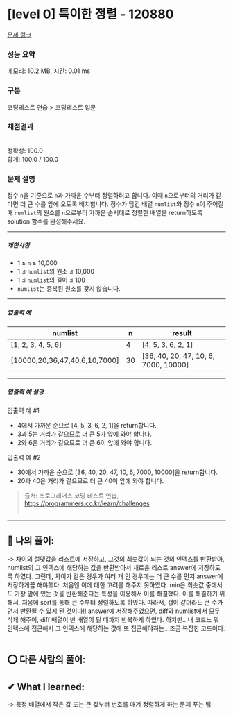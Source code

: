 # [level 0] 특이한 정렬 - 120880 

[문제 링크](https://school.programmers.co.kr/learn/courses/30/lessons/120880) 

### 성능 요약

메모리: 10.2 MB, 시간: 0.01 ms

### 구분

코딩테스트 연습 > 코딩테스트 입문

### 채점결과

<br/>정확성: 100.0<br/>합계: 100.0 / 100.0

### 문제 설명

<p>정수 <code>n</code>을 기준으로 <code>n</code>과 가까운 수부터 정렬하려고 합니다. 이때 <code>n</code>으로부터의 거리가 같다면 더 큰 수를 앞에 오도록 배치합니다. 정수가 담긴 배열 <code>numlist</code>와 정수 <code>n</code>이 주어질 때 <code>numlist</code>의 원소를 <code>n</code>으로부터 가까운 순서대로 정렬한 배열을 return하도록 solution 함수를 완성해주세요.</p>

<hr>

<h5>제한사항</h5>

<ul>
<li>1 ≤ <code>n</code> ≤ 10,000</li>
<li>1 ≤ <code>numlist</code>의 원소 ≤ 10,000</li>
<li>1 ≤ <code>numlist</code>의 길이 ≤ 100</li>
<li><code>numlist</code>는 중복된 원소를 갖지 않습니다.</li>
</ul>

<hr>

<h5>입출력 예</h5>
<table class="table">
        <thead><tr>
<th>numlist</th>
<th>n</th>
<th>result</th>
</tr>
</thead>
        <tbody><tr>
<td>[1, 2, 3, 4, 5, 6]</td>
<td>4</td>
<td>[4, 5, 3, 6, 2, 1]</td>
</tr>
<tr>
<td>[10000,20,36,47,40,6,10,7000]</td>
<td>30</td>
<td>[36, 40, 20, 47, 10, 6, 7000, 10000]</td>
</tr>
</tbody>
      </table>
<hr>

<h5>입출력 예 설명</h5>

<p>입출력 예 #1</p>

<ul>
<li>4에서 가까운 순으로 [4, 5, 3, 6, 2, 1]을 return합니다.</li>
<li>3과 5는 거리가 같으므로 더 큰 5가 앞에 와야 합니다.</li>
<li>2와 6은 거리가 같으므로 더 큰 6이 앞에 와야 합니다.</li>
</ul>

<p>입출력 예 #2</p>

<ul>
<li>30에서 가까운 순으로 [36, 40, 20, 47, 10, 6, 7000, 10000]을 return합니다.</li>
<li>20과 40은 거리가 같으므로 더 큰 40이 앞에 와야 합니다.</li>
</ul>


> 출처: 프로그래머스 코딩 테스트 연습, https://programmers.co.kr/learn/challenges  <br><br>

<hr>

## 👑 나의 풀이: <br>
-> 차이의 절댓값을 리스트에 저장하고, 그것의 최솟값이 되는 것의 인덱스를 반환받아, numlist의 그 인덱스에 해당하는 값을 반환받아서 새로운 리스트 answer에 저장하도록 하였다. 그런데, 차이가 같은 경우가 여러 개 인 경우에는 더 큰 수를 먼저 answer에 저장하게끔 해야했다. 처음엔 이에 대한 고려를 해주지 못하였다. min은 최솟값 중에서도 가장 앞에 있는 것을 반환해준다는 특성을 이용해서 이를 해결했다. 이를 해결하기 위해서, 처음에 sort를 통해 큰 수부터 정렬하도록 하였다. 따라서, 갭이 같더라도 큰 수가 먼저 반환될 수 있게 된 것이다!! answer에 저장해주었으면, diff와 numlist에서 모두 삭제 해주어, diff 배열이 빈 배열이 될 때까지 반복하게 하였다. 하지만...내 코드느 뭐 인덱스에 접근해서 그 인덱스에 해당하는 값에 또 접근해야하는...조금 복잡한 코드이다. <br><br>

## ⭕ 다른 사람의 풀이: <br>


## ✔ What I learned: <br>
-> 특정 배열에서 작은 값 또는 큰 값부터 번호를 매겨 정렬하게 하는 문제 푸는 팁: <br><br>
